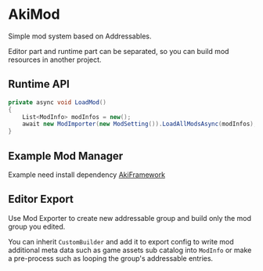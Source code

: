 # AkiMod

Simple mod system based on Addressables. 

Editor part and runtime part can be separated, so you can build mod resources in another project.

## Runtime API

```C#
private async void LoadMod()
{
    List<ModInfo> modInfos = new();
    await new ModImporter(new ModSetting()).LoadAllModsAsync(modInfos); 
}
```

## Example Mod Manager

Example need install dependency [AkiFramework](https://github.com/AkiKurisu/AkiFramework)

## Editor Export

Use Mod Exporter to create new addressable group and build only the mod group you edited.

You can inherit ``CustomBuilder`` and add it to export config to write mod additional meta data such as game assets sub catalog into `ModInfo` or make a pre-process such as looping the group's addressable entries.